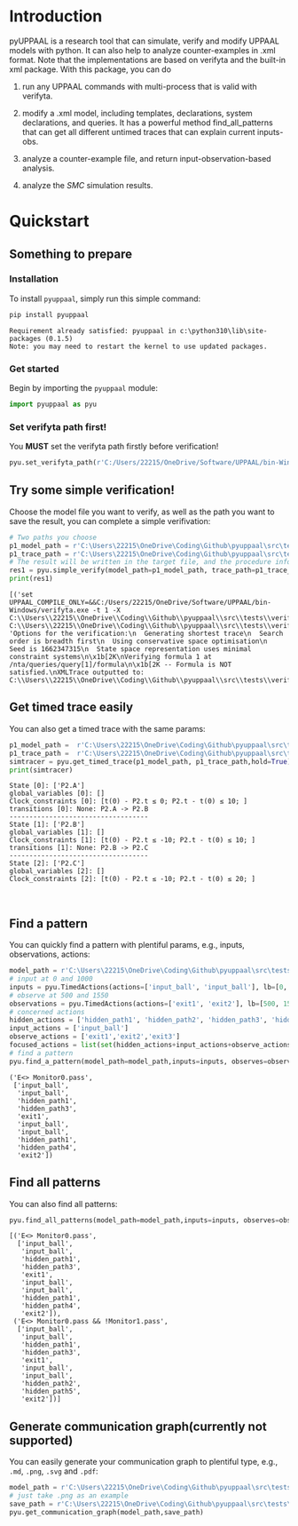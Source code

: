 # Introduction

pyUPPAAL is a research tool that can simulate, verify and modify UPPAAL models with python. It can also help to analyze counter-examples in .xml format. Note that the implementations are based on verifyta and the built-in xml package.
With this package, you can do

1. run any UPPAAL commands with multi-process that is valid with verifyta.

2. modify a .xml model, including templates, declarations, system declarations, and queries. It has a powerful method find_all_patterns that can get all different untimed traces that can explain current inputs-obs.

3. analyze a counter-example file, and return input-observation-based analysis.

4. analyze the *SMC* simulation results.



# Quickstart

## Something to prepare

### Installation
To install `pyuppaal`, simply run this simple command:


```python
pip install pyuppaal
```

    Requirement already satisfied: pyuppaal in c:\python310\lib\site-packages (0.1.5)
    Note: you may need to restart the kernel to use updated packages.


### Get started

Begin by importing the `pyuppaal` module:


```python
import pyuppaal as pyu
```

### Set verifyta path first!

You **MUST** set the verifyta path firstly before verification!


```python
pyu.set_verifyta_path(r'C:/Users/22215/OneDrive/Software/UPPAAL/bin-Windows/verifyta.exe')
```

## Try some simple verification!

Choose the model file you want to verify, as well as the path you want to save the result, you can complete a simple verifivation:


```python
# Two paths you choose
p1_model_path = r'C:\Users\22215\OneDrive\Coding\Github\pyuppaal\src\tests\verifyta_demo1.xml'
p1_trace_path = r'C:\Users\22215\OneDrive\Coding\Github\pyuppaal\src\tests\verifyta_demo1_trace.xml'
# The result will be written in the target file, and the procedure information is saved in res1
res1 = pyu.simple_verify(model_path=p1_model_path, trace_path=p1_trace_path)
print(res1)
```

    [('set UPPAAL_COMPILE_ONLY=&&C:/Users/22215/OneDrive/Software/UPPAAL/bin-Windows/verifyta.exe -t 1 -X C:\\Users\\22215\\OneDrive\\Coding\\Github\\pyuppaal\\src\\tests\\verifyta_demo1_trace C:\\Users\\22215\\OneDrive\\Coding\\Github\\pyuppaal\\src\\tests\\verifyta_demo1.xml', 'Options for the verification:\n  Generating shortest trace\n  Search order is breadth first\n  Using conservative space optimisation\n  Seed is 1662347315\n  State space representation uses minimal constraint systems\n\x1b[2K\nVerifying formula 1 at /nta/queries/query[1]/formula\n\x1b[2K -- Formula is NOT satisfied.\nXMLTrace outputted to: C:\\Users\\22215\\OneDrive\\Coding\\Github\\pyuppaal\\src\\tests\\verifyta_demo1_trace1.xml\n')]


## Get timed trace easily

You can also  get a timed trace with the same params:


```python
p1_model_path =  r'C:\Users\22215\OneDrive\Coding\Github\pyuppaal\src\tests\verifyta_demo2.xml'
p1_trace_path =  r'C:\Users\22215\OneDrive\Coding\Github\pyuppaal\src\tests\verifyta_demo2_trace-1.xtr'
simtracer = pyu.get_timed_trace(p1_model_path, p1_trace_path,hold=True)
print(simtracer)
```

    State [0]: ['P2.A']
    global_variables [0]: []
    Clock_constraints [0]: [t(0) - P2.t ≤ 0; P2.t - t(0) ≤ 10; ]
    transitions [0]: None: P2.A -> P2.B
    -----------------------------------
    State [1]: ['P2.B']
    global_variables [1]: []
    Clock_constraints [1]: [t(0) - P2.t ≤ -10; P2.t - t(0) ≤ 10; ]
    transitions [1]: None: P2.B -> P2.C
    -----------------------------------
    State [2]: ['P2.C']
    global_variables [2]: []
    Clock_constraints [2]: [t(0) - P2.t ≤ -10; P2.t - t(0) ≤ 20; ]


​    

## Find a pattern

You can quickly find a pattern with plentiful params, e.g., inputs, observations, actions:


```python
model_path = r'C:\Users\22215\OneDrive\Coding\Github\pyuppaal\src\tests\pyuppaal_demo_PipeNet.xml'
# input at 0 and 1000
inputs = pyu.TimedActions(actions=['input_ball', 'input_ball'], lb=[0, 1000], ub=[0,1000])
# observe at 500 and 1550
observations = pyu.TimedActions(actions=['exit1', 'exit2'], lb=[500, 1550], ub=[500, 1550])
# concerned actions
hidden_actions = ['hidden_path1', 'hidden_path2', 'hidden_path3', 'hidden_path4', 'hidden_path5', 'hidden_path6']
input_actions = ['input_ball']
observe_actions = ['exit1','exit2','exit3']
focused_actions = list(set(hidden_actions+input_actions+observe_actions))
# find a pattern
pyu.find_a_pattern(model_path=model_path,inputs=inputs, observes=observations, observe_actions=observe_actions, focused_actions=None, hold=False)
```




    ('E<> Monitor0.pass',
     ['input_ball',
      'input_ball',
      'hidden_path1',
      'hidden_path3',
      'exit1',
      'input_ball',
      'input_ball',
      'hidden_path1',
      'hidden_path4',
      'exit2'])



## Find all patterns

You can also find all patterns:


```python
pyu.find_all_patterns(model_path=model_path,inputs=inputs, observes=observations, observe_actions=observe_actions, hold=False, max_patterns = 2)
```




    [('E<> Monitor0.pass',
      ['input_ball',
       'input_ball',
       'hidden_path1',
       'hidden_path3',
       'exit1',
       'input_ball',
       'input_ball',
       'hidden_path1',
       'hidden_path4',
       'exit2']),
     ('E<> Monitor0.pass && !Monitor1.pass',
      ['input_ball',
       'input_ball',
       'hidden_path1',
       'hidden_path3',
       'exit1',
       'input_ball',
       'input_ball',
       'hidden_path2',
       'hidden_path5',
       'exit2'])]



## Generate communication graph(currently not supported)

You can easily generate your communication graph to plentiful type, e.g., `.md`, `.png`, `.svg` and `.pdf`:


```python
model_path = r'C:\Users\22215\OneDrive\Coding\Github\pyuppaal\src\tests\Pedestrian.xml'
# just take .png as an example
save_path = r'C:\Users\22215\OneDrive\Coding\Github\pyuppaal\src\tests\Pedestrian.png'
pyu.get_communication_graph(model_path,save_path)
```
